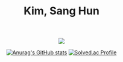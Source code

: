 
<header>
  <h1 align="center">Kim, Sang Hun</h1>
</header>
<div align="center">

<a href="https://github.com/kinsanghun"><img src="https://hits.seeyoufarm.com/api/count/incr/badge.svg?url=https%3A%2F%2Fgithub.com%2Fkinsanghun&count_bg=%23000000&title_bg=%23000000&icon=github.svg&icon_color=%23E7E7E7&title=GitHub&edge_flat=false)"/></a>  
  
[![Anurag's GitHub stats](https://github-readme-stats.vercel.app/api?username=kinsanghun&widht=150)](https://github.com/anuraghazra/github-readme-stats)
[![Solved.ac Profile](http://mazassumnida.wtf/api/generate_badge?boj=yaa0529)](https://solved.ac/yaa0529)
  

  
</div>
